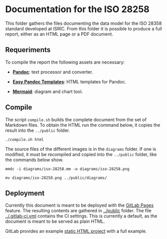 Documentation for the ISO 28258
===============================

This folder gathers the files documenting the data model for the ISO 28358
standard developed at ISRIC. From this folder it is possible to produce a full
report, either as an HTML page or a PDF document.


Requeriments
------------

To compile the report the following assets are necessary:

- [**Pandoc**](https://pandoc.org/): text processor and converter.

- [**Easy Pandoc
  Templates**](https://github.com/ryangrose/easy-pandoc-templates): HTML
  templates for Pandoc.

- [**Mermaid**](https://mermaid.js.org/): diagram and chart tool.


Compile
-------

The script `compile.sh` builds the complete document from the set of Markdown
files. To obtain the HTML run the command below, it copies the result into the
`../public` folder.

```
./compile.sh html
```

The source files of the different images is in the `diagrams` folder. If one is
modified, it must be recompiled and copied into the `../public` folder, like the
commands below show.

```
mmdc -i diagrams/iso-28258.mm -o diagrams/iso-28258.png

mv diagrams/iso-28258.png ../public/diagrams/
```

Deployment
----------

Currently this document is meant to be deployed with the [GitLab Pages]()
feature.  The resulting contents are gathered in [../public](../public) folder.
The file [../.gitlab-ci.yml](../.gitlab-ci.yml) contains the CI settings. This
is currently a default, as the document is meant to be served as plain HTML. 

GitLab provides an example [static HTML
project](https://gitlab.com/pages/plain-html) with a full example.

